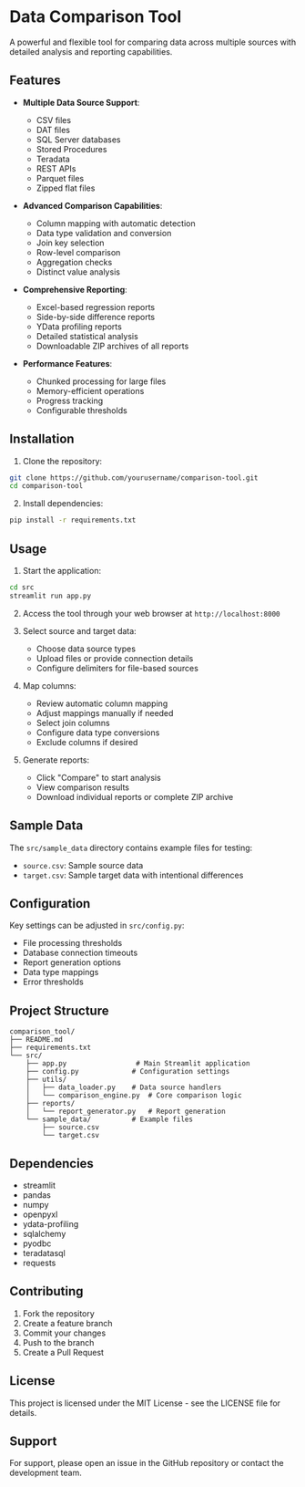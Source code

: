 # Data Comparison Tool

A powerful and flexible tool for comparing data across multiple sources with detailed analysis and reporting capabilities.

## Features

- **Multiple Data Source Support**:
  - CSV files
  - DAT files
  - SQL Server databases
  - Stored Procedures
  - Teradata
  - REST APIs
  - Parquet files
  - Zipped flat files

- **Advanced Comparison Capabilities**:
  - Column mapping with automatic detection
  - Data type validation and conversion
  - Join key selection
  - Row-level comparison
  - Aggregation checks
  - Distinct value analysis

- **Comprehensive Reporting**:
  - Excel-based regression reports
  - Side-by-side difference reports
  - YData profiling reports
  - Detailed statistical analysis
  - Downloadable ZIP archives of all reports

- **Performance Features**:
  - Chunked processing for large files
  - Memory-efficient operations
  - Progress tracking
  - Configurable thresholds

## Installation

1. Clone the repository:
```bash
git clone https://github.com/yourusername/comparison-tool.git
cd comparison-tool
```

2. Install dependencies:
```bash
pip install -r requirements.txt
```

## Usage

1. Start the application:
```bash
cd src
streamlit run app.py
```

2. Access the tool through your web browser at `http://localhost:8000`

3. Select source and target data:
   - Choose data source types
   - Upload files or provide connection details
   - Configure delimiters for file-based sources

4. Map columns:
   - Review automatic column mapping
   - Adjust mappings manually if needed
   - Select join columns
   - Configure data type conversions
   - Exclude columns if desired

5. Generate reports:
   - Click "Compare" to start analysis
   - View comparison results
   - Download individual reports or complete ZIP archive

## Sample Data

The `src/sample_data` directory contains example files for testing:

- `source.csv`: Sample source data
- `target.csv`: Sample target data with intentional differences

## Configuration

Key settings can be adjusted in `src/config.py`:

- File processing thresholds
- Database connection timeouts
- Report generation options
- Data type mappings
- Error thresholds

## Project Structure

```
comparison_tool/
├── README.md
├── requirements.txt
└── src/
    ├── app.py                 # Main Streamlit application
    ├── config.py             # Configuration settings
    ├── utils/
    │   ├── data_loader.py    # Data source handlers
    │   └── comparison_engine.py  # Core comparison logic
    ├── reports/
    │   └── report_generator.py   # Report generation
    └── sample_data/          # Example files
        ├── source.csv
        └── target.csv
```

## Dependencies

- streamlit
- pandas
- numpy
- openpyxl
- ydata-profiling
- sqlalchemy
- pyodbc
- teradatasql
- requests

## Contributing

1. Fork the repository
2. Create a feature branch
3. Commit your changes
4. Push to the branch
5. Create a Pull Request

## License

This project is licensed under the MIT License - see the LICENSE file for details.

## Support

For support, please open an issue in the GitHub repository or contact the development team.
